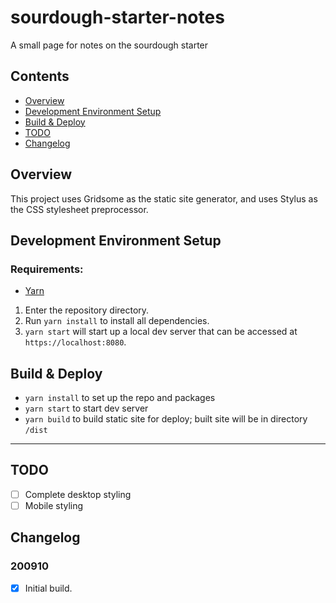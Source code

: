 # sourdough-starter-notes
A small page for notes on the sourdough starter

## Contents

- [Overview](#overview)
- [Development Environment Setup](#development-environment-setup)
- [Build & Deploy](#build-deploy)
- [TODO](#todo)
- [Changelog](#changelog)

## Overview

This project uses Gridsome as the static site generator, and uses Stylus as the CSS stylesheet preprocessor.

## Development Environment Setup

### Requirements:

- [Yarn](https://classic.yarnpkg.com/en/docs/install#mac-stable)

1. Enter the repository directory.
2. Run `yarn install` to install all dependencies.
3. `yarn start` will start up a local dev server that can be accessed at `https://localhost:8080`.

## Build & Deploy

- `yarn install` to set up the repo and packages
- `yarn start` to start dev server
- `yarn build` to build static site for deploy; built site will be in directory `/dist`

---

## TODO

- [ ] Complete desktop styling
- [ ] Mobile styling

## Changelog

### 200910

- [x] Initial build.